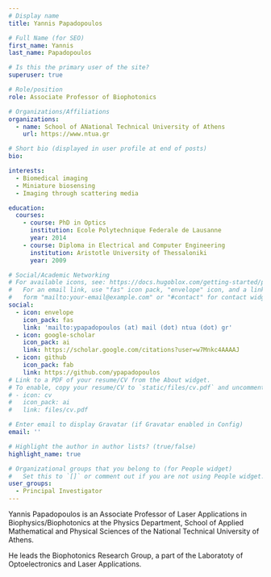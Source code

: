 ```yaml
---
# Display name
title: Yannis Papadopoulos

# Full Name (for SEO)
first_name: Yannis
last_name: Papadopoulos

# Is this the primary user of the site?
superuser: true

# Role/position
role: Associate Professor of Biophotonics

# Organizations/Affiliations
organizations:
  - name: School of ANational Technical University of Athens
    url: https://www.ntua.gr

# Short bio (displayed in user profile at end of posts)
bio: 

interests:
  - Biomedical imaging
  - Miniature biosensing
  - Imaging through scattering media

education:
  courses:
    - course: PhD in Optics
      institution: Ecole Polytechnique Federale de Lausanne
      year: 2014
    - course: Diploma in Electrical and Computer Engineering
      institution: Aristotle University of Thessaloniki
      year: 2009

# Social/Academic Networking
# For available icons, see: https://docs.hugoblox.com/getting-started/page-builder/#icons
#   For an email link, use "fas" icon pack, "envelope" icon, and a link in the
#   form "mailto:your-email@example.com" or "#contact" for contact widget.
social:
  - icon: envelope
    icon_pack: fas
    link: 'mailto:ypapadopoulos (at) mail (dot) ntua (dot) gr'
  - icon: google-scholar
    icon_pack: ai
    link: https://scholar.google.com/citations?user=w7Mnkc4AAAAJ
  - icon: github
    icon_pack: fab
    link: https://github.com/ypapadopoulos
# Link to a PDF of your resume/CV from the About widget.
# To enable, copy your resume/CV to `static/files/cv.pdf` and uncomment the lines below.
# - icon: cv
#   icon_pack: ai
#   link: files/cv.pdf

# Enter email to display Gravatar (if Gravatar enabled in Config)
email: ''

# Highlight the author in author lists? (true/false)
highlight_name: true

# Organizational groups that you belong to (for People widget)
#   Set this to `[]` or comment out if you are not using People widget.
user_groups:
  - Principal Investigator
---
```


Yannis Papadopoulos is an Associate Professor of Laser Applications in Biophysics/Biophotonics at the Physics Department, School of Applied Mathematical and Physical Sciences of the National Technical University of Athens. 

He leads the Biophotonics Research Group, a part of the Laboratoty of Optoelectronics and Laser Applications.